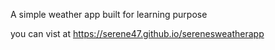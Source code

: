 A simple weather app built for learning purpose

you can vist at https://serene47.github.io/serenesweatherapp

